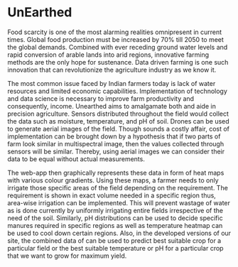 # UnEarthed
Food scarcity is one of the most alarming realities omnipresent in current times. Global food production must be increased by 70% till 2050 to meet the global demands. Combined with ever receding ground water levels and rapid conversion of arable lands into arid regions, innovative farming methods are the only hope for sustenance. Data driven farming is one such innovation that can revolutionize the agriculture industry as we know it.

The most common issue faced by Indian farmers today is lack of water resources and limited economic capabilities. Implementation of technology and data science is necessary to improve farm productivity and consequently, income. Unearthed aims to amalgamate both and aide in precision agriculture. Sensors distributed throughout the field would collect the data such as moisture, temperature, and pH of soil. Drones can be used to generate aerial images of the field. Though sounds a costly affair, cost of implementation can be brought down by a hypothesis that if two parts of farm look similar in multispectral image, then the values collected through sensors will be similar. Thereby, using aerial images we can consider their data to be equal without actual measurements. 

The web-app then graphically represents these data in form of heat maps with various colour gradients. Using these maps, a farmer needs to only irrigate those specific areas of the field depending on the requirement. The requirement is shown in exact volume needed in a specific region thus, area-wise irrigation can be implemented. This will prevent wastage of water as is done currently by uniformly irrigating entire fields irrespective of the need of the soil. Similarly, pH distributions can be used to decide specific manures required in specific regions as well as temperature heatmap can be used to cool down certain regions. Also, in the developed versions of our site, the combined data of can be used to predict best suitable crop for a particular field or the best suitable temperature or pH for a particular crop that we want to grow for maximum yield.
